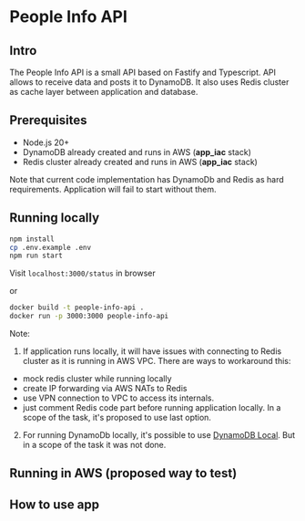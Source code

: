 # People Info API

## Intro

The People Info API is a small API based on Fastify and Typescript. API allows to receive data and posts it to DynamoDB. It also uses Redis cluster as cache layer between application and database.

## Prerequisites

- Node.js 20+
- DynamoDB already created and runs in AWS (**app_iac** stack)
- Redis cluster already created and runs in AWS (**app_iac** stack)

Note that current code implementation has DynamoDb and Redis as hard requirements. Application will fail to start without them.

## Running locally

```sh
npm install
cp .env.example .env
npm run start
```
Visit `localhost:3000/status` in browser

or

```sh
docker build -t people-info-api .
docker run -p 3000:3000 people-info-api
```

Note: 
1. If application runs locally, it will have issues with connecting to Redis cluster as it is running in AWS VPC. There are ways to workaround this:
- mock redis cluster while running locally 
- create IP forwarding via AWS NATs to Redis
- use VPN connection to VPC to access its internals.
- just comment Redis code part before running application locally.
In a scope of the task, it's proposed to use last option.
2. For running DynamoDb locally, it's possible to use [DynamoDB Local](https://docs.aws.amazon.com/amazondynamodb/latest/developerguide/DynamoDBLocal.html). But in a scope of the task it was not done.

## Running in AWS (proposed way to test)

## How to use app



